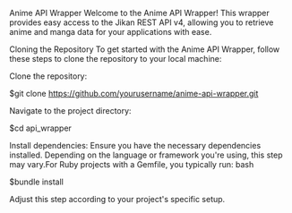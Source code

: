 Anime API Wrapper
Welcome to the Anime API Wrapper! This wrapper provides easy access to the Jikan REST API v4, allowing you to retrieve anime and manga data for your applications with ease.

Cloning the Repository
To get started with the Anime API Wrapper, follow these steps to clone the repository to your local machine:

Clone the repository:

$git clone https://github.com/yourusername/anime-api-wrapper.git

Navigate to the project directory:

$cd api_wrapper

Install dependencies:
Ensure you have the necessary dependencies installed. Depending on the language or framework you're using, this step may vary.For Ruby projects with a Gemfile, you typically run:
bash

$bundle install

Adjust this step according to your project's specific setup.
